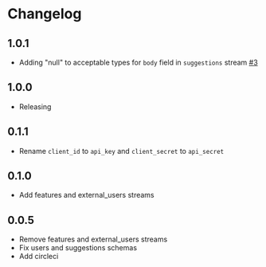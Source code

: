 # Changelog

## 1.0.1
  * Adding "null" to acceptable types for `body` field in `suggestions` stream [#3](https://github.com/singer-io/tap-uservoice/pull/3)

## 1.0.0
  * Releasing

## 0.1.1
  * Rename `client_id` to `api_key` and `client_secret` to `api_secret`

## 0.1.0
  * Add features and external_users streams

## 0.0.5
  * Remove features and external_users streams
  * Fix users and suggestions schemas
  * Add circleci
